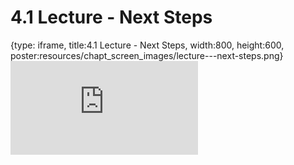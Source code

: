 # 4.1 Lecture - Next Steps
 
{type: iframe, title:4.1 Lecture - Next Steps, width:800, height:600, poster:resources/chapt_screen_images/lecture---next-steps.png}
![](https://sayumiyork.github.io/c-moor-ottr-generic/lecture---next-steps.html)
 

 
